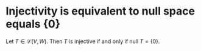 # Injectivity is equivalent to null space equals $\{0\}$

Let $T \in \mathcal L(V,W)$. Then $T$ is injective if and only if $\text{null }T = \{0\}$.